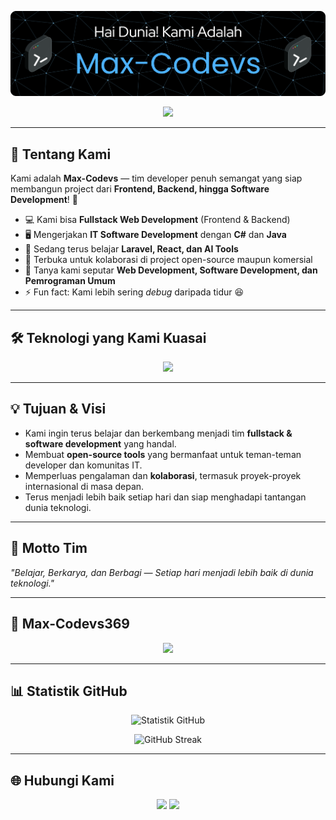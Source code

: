  

![Max-Codevs](img/profile.png)

<p align="center">
  <img src="https://media.giphy.com/media/hvRJCLFzcasrR4ia7z/giphy.gif" width="80">
</p>

---

## 🚀 Tentang Kami  
Kami adalah **Max-Codevs** — tim developer penuh semangat yang siap membangun project dari **Frontend, Backend, hingga Software Development**! 🎯  

- 💻 Kami bisa **Fullstack Web Development** (Frontend & Backend)  
- 🖥️ Mengerjakan **IT Software Development** dengan **C#** dan **Java**  
- 🌱 Sedang terus belajar **Laravel, React, dan AI Tools**  
- 🤝 Terbuka untuk kolaborasi di project open-source maupun komersial  
- 💬 Tanya kami seputar **Web Development, Software Development, dan Pemrograman Umum**  
- ⚡ Fun fact: Kami lebih sering *debug* daripada tidur 😆  

---

## 🛠️ Teknologi yang Kami Kuasai  

<p align="center">
  <img src="https://skillicons.dev/icons?i=html,css,js,php,laravel,mysql,react,nodejs,java,cs" />
</p>


---

## 💡 Tujuan & Visi  

- Kami ingin terus belajar dan berkembang menjadi tim **fullstack & software development** yang handal.  
- Membuat **open-source tools** yang bermanfaat untuk teman-teman developer dan komunitas IT.  
- Memperluas pengalaman dan **kolaborasi**, termasuk proyek-proyek internasional di masa depan.  
- Terus menjadi lebih baik setiap hari dan siap menghadapi tantangan dunia teknologi.
 
 ---

 ## 💬 Motto Tim

*"Belajar, Berkarya, dan Berbagi — Setiap hari menjadi lebih baik di dunia teknologi."*


---

## 🎉 Max-Codevs369  

<p align="center">
  <img src="https://media.giphy.com/media/qgQUggAC3Pfv687qPC/giphy.gif" width="350">
</p>

---

## 📊 Statistik GitHub  

<p align="center">
  <img src="https://github-readme-stats.vercel.app/api?username=max-codevs369&show_icons=true&theme=radical" alt="Statistik GitHub" />
</p>  

<p align="center">
  <img src="https://github-readme-streak-stats.herokuapp.com/?user=max-codevs369&theme=radical" alt="GitHub Streak" />
</p>

---

## 🌐 Hubungi Kami  

<p align="center">
  <a href="https://github.com/max-codevs369"><img src="https://img.shields.io/badge/GitHub-100000?style=for-the-badge&logo=github&logoColor=white"></a>
  <a href="mailto:rplsmknlintaubuo@gmail.com"><img src="https://img.shields.io/badge/Email-D14836?style=for-the-badge&logo=gmail&logoColor=white"></a>
</p>
